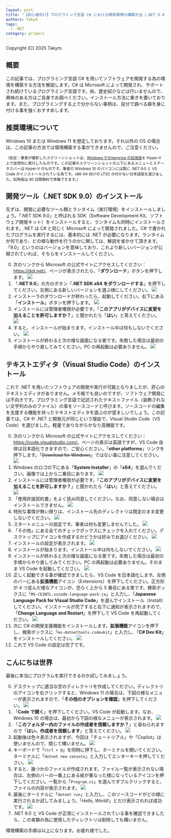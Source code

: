 ```yaml
---
layout: post
title: "【初心者向け】プログラミング言語 C# における開発環境の構築方法（.NET 9.0 及び VS Code）"
authors: Takym
tags:
  - .NET
category: primers
---
```

Copyright (C) 2025 Takym.

## 概要
この記事では、プログラミング言語 C# を用いてソフトウェアを開発する為の環境を構築する方法を解説します。C# は Microsoft によって開発され、サポートされ続けているプログラミング言語です。尚、歴史紹介などは行いませんので、興味のある方はご自身でお調べください。インストール方法に重きを置いております。また、プログラミングする上で分からない事柄は、自分で調べる癖を身に付ける事を強くおすすめします。

## 推奨環境について
Windows 10 または Windows 11 を想定しております。それ以外の OS の場合は、この記事の方法では環境構築する事ができませんので、ご注意ください。

<small>（蛇足：筆者が撮影したスクリーンショットは、[Windows 11 Enterprise の試用版](https://www.microsoft.com/ja-jp/evalcenter/download-windows-11-enterprise)を Hyper-V 上で仮想的に実行したものです。この記事のスクリーンショットの上下にあるメニューとステータスバーは Hyper-V のものです。筆者の Windows 10 のパソコンには既に .NET 9.0 と VS Code がインストールされている為です。x86-64 向けの LTSC の付かない日本語版を選びました。試用版は 90 日間無料で体験できます。）</small>

## 開発ツール（.NET SDK 9.0）のインストール
先ずは、開発に必要なツール類とランタイム（実行環境）をインストールしましょう。「.NET SDK 9.0」と呼ばれる SDK（Software Development Kit、ソフトウェア開発キット）をインストールすると、ランタイムも同時にインストールされます。.NET は C# と同じく Microsoft によって開発されました。C# で書かれたプログラムを実行するには、基本的には .NET が必要になります。ランタイムが何であり、どの様な動作を行うのかに関しては、解説を省かせて頂きます。「9.0」というのはバージョンを意味しており、これより新しいバージョンが公開されていれば、そちらをインストールしてください。

0. 次のリンクから Microsoft の公式サイトにアクセスしてください：<https://dot.net/>。ページが表示されたら、「**ダウンロード**」ボタンを押下します。
	![](https://takym.github.io/assets/images/primers/csharp/setup/dotnet_0.png)
1. 「**.NET 9.0**」の方のボタン「**.NET SDK x64 をダウンロードする**」を押下してください。左側にある新しいバージョンを選ぶ様にしてください。
	![](https://takym.github.io/assets/images/primers/csharp/setup/dotnet_1.png)
2. インストーラのダウンロードが終わったら、起動してください。右下にある「**インストール**」ボタンを押下します。
	![](https://takym.github.io/assets/images/primers/csharp/setup/dotnet_2.png)
3. インストールには管理者権限が必要です。「**このアプリがデバイスに変更を加えることを許可しますか？**」と聞かれたら「**はい**」と答えてください。
	![](https://takym.github.io/assets/images/primers/csharp/setup/dotnet_3.png)
4. すると、インストールが始まります。インストール中は何もしないでください。
	![](https://takym.github.io/assets/images/primers/csharp/setup/dotnet_4.png)
5. インストールが終わると次の様な画面になる筈です。失敗した場合は最初の手順からやり直してみてください。PC の再起動は必要ありません。
	![](https://takym.github.io/assets/images/primers/csharp/setup/dotnet_5.png)

## テキストエディタ（Visual Studio Code）のインストール
これで .NET を用いたソフトウェアの開発や実行が可能となりましたが、肝心のテキストエディタがありません。メモ帳でも良いのですが、ソフトウェア開発には不向きです。プログラミング言語で記述されたテキストファイル（装飾されない文字列のみのファイル）の事をソースコードと呼びます。ソースコードの編集を支援する機能を持ったテキストエディタを選ぶのが望ましいでしょう。この記事では、C# や .NET と開発元が同じという理由で、Visual Studio Code（VS Code）を選びました。軽量でありながらかなり高機能です。

0. 次のリンクから Microsoft の公式サイトにアクセスしてください：<https://code.visualstudio.com/>。ページの表示は英語ですが、VS Code 自体は日本語化できますので、ご安心ください。「**other platforms**」リンクを押下します。「~~Download for Windows~~」ではない事に注意してください。
	![](https://takym.github.io/assets/images/primers/csharp/setup/vscode_0.png)
1. Windows のロゴの下にある「**System Installer**」の「**x64**」を選んでください。画像では上から二番目にあります。
	![](https://takym.github.io/assets/images/primers/csharp/setup/vscode_1.png)
2. インストールには管理者権限が必要です。「**このアプリがデバイスに変更を加えることを許可しますか？**」と聞かれたら「**はい**」と答えてください。
	![](https://takym.github.io/assets/images/primers/csharp/setup/vscode_2.png)
3. 「使用許諾契約書」をよく読み同意してください。なお、同意しない場合はインストールできません。
	![](https://takym.github.io/assets/images/primers/csharp/setup/vscode_3.png)
4. 特別な事情が無い限りは、インストール先のディレクトリは既定のまま変更しないでください。
	![](https://takym.github.io/assets/images/primers/csharp/setup/vscode_4.png)
5. スタートメニューの設定です。筆者は何も変更しませんでした。
	![](https://takym.github.io/assets/images/primers/csharp/setup/vscode_5.png)
6. 「その他」にある全てのチェックボックスにチェックを入れてください。デスクトップにアイコンを作成するかどうかは好みでお選びください。
	![](https://takym.github.io/assets/images/primers/csharp/setup/vscode_6.png)
7. インストールの設定が表示されます。
	![](https://takym.github.io/assets/images/primers/csharp/setup/vscode_7.png)
8. インストールが始まります。インストール中は何もしないでください。
	![](https://takym.github.io/assets/images/primers/csharp/setup/vscode_8.png)
9. インストールが終わると次の様な画面になる筈です。失敗した場合は最初の手順からやり直してみてください。PC の再起動は必要ありません。そのまま VS Code を起動してください。
	![](https://takym.github.io/assets/images/primers/csharp/setup/vscode_9.png)
10. 正しく起動できる事が確認できましたら、VS Code を日本語化します。左側のバーにある**拡張機能**アイコン（Extensions）を押下してください。正方形が 4 つ並んだ様なアイコンが、恐らく上から 5 番目にある筈です。検索ボックスに「`MS-CEINTL.vscode-language-pack-ja`」と入力し、「**Japanese Language Pack for Visual Studio Code**」を選んでインストール（Install）してください。インストールが完了すると右下に通知が表示されますので、「**Change Language and Restart**」を押下して VS Code を再起動してください。
	![](https://takym.github.io/assets/images/primers/csharp/setup/vscode_ex_ja.png)
11. 次に C# の開発支援機能をインストールします。**拡張機能**アイコンを押下し、検索ボックスに「`ms-dotnettools.csdevkit`」と入力し、「**C# Dev Kit**」をインストールしてください。
	![](https://takym.github.io/assets/images/primers/csharp/setup/vscode_ex_cs.png)
12. これで VS Code の設定は完了です。

## こんにちは世界
最後に本当にプログラムを実行できるのか試してみましょう。

0. デスクトップに適当な空のディレクトリを作成してください。ディレクトリのアイコンを右クリックすると、Windows 11 の場合は、下図の様なメニューが表示されますので、「**その他のオプションを確認**」を押下してください。
	![](https://takym.github.io/assets/images/primers/csharp/setup/vscode_hello_0.png)
1. 「**Code で開く**」を押下してください。VS Code が起動します。なお、Windows 10 の場合は、最初から下図の様なメニューが表示されます。
	![](https://takym.github.io/assets/images/primers/csharp/setup/vscode_hello_1.png)
2. 「**このフォルダー内のファイルの作成者を信頼しますか？**」と尋ねられますので「**はい、作成者を信頼します**」と答えてください。
	![](https://takym.github.io/assets/images/primers/csharp/setup/vscode_hello_2.png)
3. 起動後は色々表示されますが、今回は「チュートリアル」や「Copilot」は使いませんので、閉じて構いません。
	![](https://takym.github.io/assets/images/primers/csharp/setup/vscode_hello_3.png)
4. キーボードで「`Ctrl + @`」を同時に押下し、ターミナルを開いてください。ターミナルに「`dotnet new console`」と入力してエンターキーを押してください。
	![](https://takym.github.io/assets/images/primers/csharp/setup/vscode_hello_4.png)
5. すると、幾つかのファイルが作成されます。ファイル一覧が表示されない場合は、左側のバーの一番上にある紙が重なった様になっているアイコンを押下してください。一覧から「`Program.cs`」を選んでダブルクリックすると、ファイルの内容が表示されます。
	![](https://takym.github.io/assets/images/primers/csharp/setup/vscode_hello_5.png)
6. 最後にターミナルに「`dotnet run`」と入力し、このソースコードがどの様に実行されるか試してみましょう。「*Hello, World!*」とだけ表示されれば成功です。
	![](https://takym.github.io/assets/images/primers/csharp/setup/vscode_hello_6.png)
7. .NET 9.0 と VS Code が正常にインストールされている事を確認できましたら、この実験の為に使用したディレクトリは削除しても構いません。

環境構築の手順は以上になります。お疲れ様でした。
